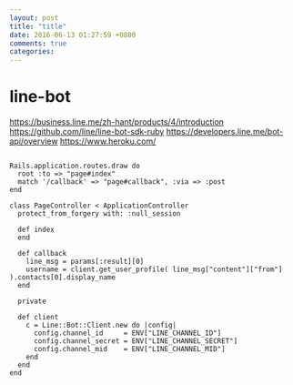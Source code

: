 ```yaml
---
layout: post
title: "title"
date: 2016-06-13 01:27:59 +0800
comments: true
categories: 
---
```

# line-bot
https://business.line.me/zh-hant/products/4/introduction
https://github.com/line/line-bot-sdk-ruby
https://developers.line.me/bot-api/overview
https://www.heroku.com/

<pre><code>
Rails.application.routes.draw do
  root :to => "page#index"
  match '/callback' => "page#callback", :via => :post
end

class PageController < ApplicationController
  protect_from_forgery with: :null_session

  def index
  end

  def callback
    line_msg = params[:result][0]
    username = client.get_user_profile( line_msg["content"]["from"] ).contacts[0].display_name
  end

  private

  def client
    c = Line::Bot::Client.new do |config|
      config.channel_id     = ENV["LINE_CHANNEL_ID"]
      config.channel_secret = ENV["LINE_CHANNEL_SECRET"]
      config.channel_mid    = ENV["LINE_CHANNEL_MID"]
    end
  end
end
</pre></code>
